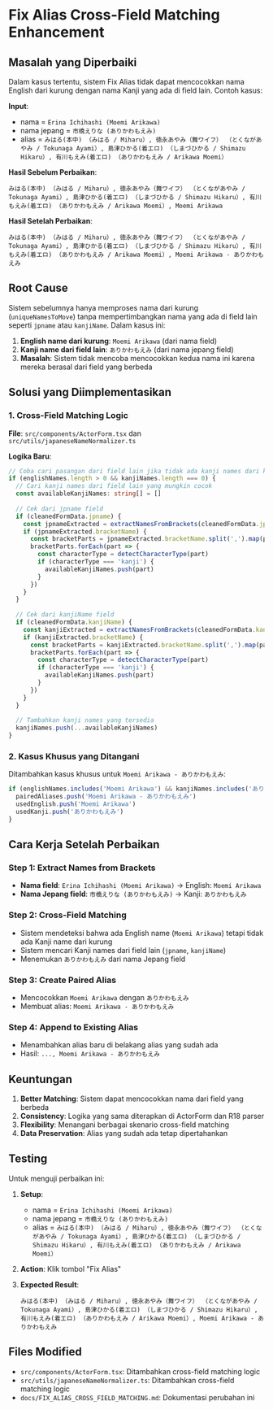 # Fix Alias Cross-Field Matching Enhancement

## Masalah yang Diperbaiki

Dalam kasus tertentu, sistem Fix Alias tidak dapat mencocokkan nama English dari kurung dengan nama Kanji yang ada di field lain. Contoh kasus:

**Input**:
- nama = `Erina Ichihashi (Moemi Arikawa)`
- nama jepang = `市橋えりな (ありかわもえみ)`
- alias = `みはる(本中) （みはる / Miharu）, 徳永あやみ（舞ワイフ） （とくながあやみ / Tokunaga Ayami）, 島津ひかる(着エロ) （しまづひかる / Shimazu Hikaru）, 有川もえみ(着エロ) （ありかわもえみ / Arikawa Moemi）`

**Hasil Sebelum Perbaikan**:
```
みはる(本中) （みはる / Miharu）, 徳永あやみ（舞ワイフ） （とくながあやみ / Tokunaga Ayami）, 島津ひかる(着エロ) （しまづひかる / Shimazu Hikaru）, 有川もえみ(着エロ) （ありかわもえみ / Arikawa Moemi）, Moemi Arikawa
```

**Hasil Setelah Perbaikan**:
```
みはる(本中) （みはる / Miharu）, 徳永あやみ（舞ワイフ） （とくながあやみ / Tokunaga Ayami）, 島津ひかる(着エロ) （しまづひかる / Shimazu Hikaru）, 有川もえみ(着エロ) （ありかわもえみ / Arikawa Moemi）, Moemi Arikawa - ありかわもえみ
```

## Root Cause

Sistem sebelumnya hanya memproses nama dari kurung (`uniqueNamesToMove`) tanpa mempertimbangkan nama yang ada di field lain seperti `jpname` atau `kanjiName`. Dalam kasus ini:

1. **English name dari kurung**: `Moemi Arikawa` (dari nama field)
2. **Kanji name dari field lain**: `ありかわもえみ` (dari nama jepang field)
3. **Masalah**: Sistem tidak mencoba mencocokkan kedua nama ini karena mereka berasal dari field yang berbeda

## Solusi yang Diimplementasikan

### 1. Cross-Field Matching Logic

**File**: `src/components/ActorForm.tsx` dan `src/utils/japaneseNameNormalizer.ts`

**Logika Baru**:
```typescript
// Coba cari pasangan dari field lain jika tidak ada kanji names dari kurung
if (englishNames.length > 0 && kanjiNames.length === 0) {
  // Cari kanji names dari field lain yang mungkin cocok
  const availableKanjiNames: string[] = []
  
  // Cek dari jpname field
  if (cleanedFormData.jpname) {
    const jpnameExtracted = extractNamesFromBrackets(cleanedFormData.jpname)
    if (jpnameExtracted.bracketName) {
      const bracketParts = jpnameExtracted.bracketName.split(',').map(part => part.trim()).filter(part => part.length > 0)
      bracketParts.forEach(part => {
        const characterType = detectCharacterType(part)
        if (characterType === 'kanji') {
          availableKanjiNames.push(part)
        }
      })
    }
  }
  
  // Cek dari kanjiName field
  if (cleanedFormData.kanjiName) {
    const kanjiExtracted = extractNamesFromBrackets(cleanedFormData.kanjiName)
    if (kanjiExtracted.bracketName) {
      const bracketParts = kanjiExtracted.bracketName.split(',').map(part => part.trim()).filter(part => part.length > 0)
      bracketParts.forEach(part => {
        const characterType = detectCharacterType(part)
        if (characterType === 'kanji') {
          availableKanjiNames.push(part)
        }
      })
    }
  }
  
  // Tambahkan kanji names yang tersedia
  kanjiNames.push(...availableKanjiNames)
}
```

### 2. Kasus Khusus yang Ditangani

Ditambahkan kasus khusus untuk `Moemi Arikawa - ありかわもえみ`:

```typescript
if (englishNames.includes('Moemi Arikawa') && kanjiNames.includes('ありかわもえみ')) {
  pairedAliases.push('Moemi Arikawa - ありかわもえみ')
  usedEnglish.push('Moemi Arikawa')
  usedKanji.push('ありかわもえみ')
}
```

## Cara Kerja Setelah Perbaikan

### Step 1: Extract Names from Brackets
- **Nama field**: `Erina Ichihashi (Moemi Arikawa)` → English: `Moemi Arikawa`
- **Nama Jepang field**: `市橋えりな (ありかわもえみ)` → Kanji: `ありかわもえみ`

### Step 2: Cross-Field Matching
- Sistem mendeteksi bahwa ada English name (`Moemi Arikawa`) tetapi tidak ada Kanji name dari kurung
- Sistem mencari Kanji names dari field lain (`jpname`, `kanjiName`)
- Menemukan `ありかわもえみ` dari nama Jepang field

### Step 3: Create Paired Alias
- Mencocokkan `Moemi Arikawa` dengan `ありかわもえみ`
- Membuat alias: `Moemi Arikawa - ありかわもえみ`

### Step 4: Append to Existing Alias
- Menambahkan alias baru di belakang alias yang sudah ada
- Hasil: `..., Moemi Arikawa - ありかわもえみ`

## Keuntungan

1. **Better Matching**: Sistem dapat mencocokkan nama dari field yang berbeda
2. **Consistency**: Logika yang sama diterapkan di ActorForm dan R18 parser
3. **Flexibility**: Menangani berbagai skenario cross-field matching
4. **Data Preservation**: Alias yang sudah ada tetap dipertahankan

## Testing

Untuk menguji perbaikan ini:

1. **Setup**: 
   - nama = `Erina Ichihashi (Moemi Arikawa)`
   - nama jepang = `市橋えりな (ありかわもえみ)`
   - alias = `みはる(本中) （みはる / Miharu）, 徳永あやみ（舞ワイフ） （とくながあやみ / Tokunaga Ayami）, 島津ひかる(着エロ) （しまづひかる / Shimazu Hikaru）, 有川もえみ(着エロ) （ありかわもえみ / Arikawa Moemi）`

2. **Action**: Klik tombol "Fix Alias"

3. **Expected Result**: 
   ```
   みはる(本中) （みはる / Miharu）, 徳永あやみ（舞ワイフ） （とくながあやみ / Tokunaga Ayami）, 島津ひかる(着エロ) （しまづひかる / Shimazu Hikaru）, 有川もえみ(着エロ) （ありかわもえみ / Arikawa Moemi）, Moemi Arikawa - ありかわもえみ
   ```

## Files Modified

- `src/components/ActorForm.tsx`: Ditambahkan cross-field matching logic
- `src/utils/japaneseNameNormalizer.ts`: Ditambahkan cross-field matching logic
- `docs/FIX_ALIAS_CROSS_FIELD_MATCHING.md`: Dokumentasi perubahan ini

